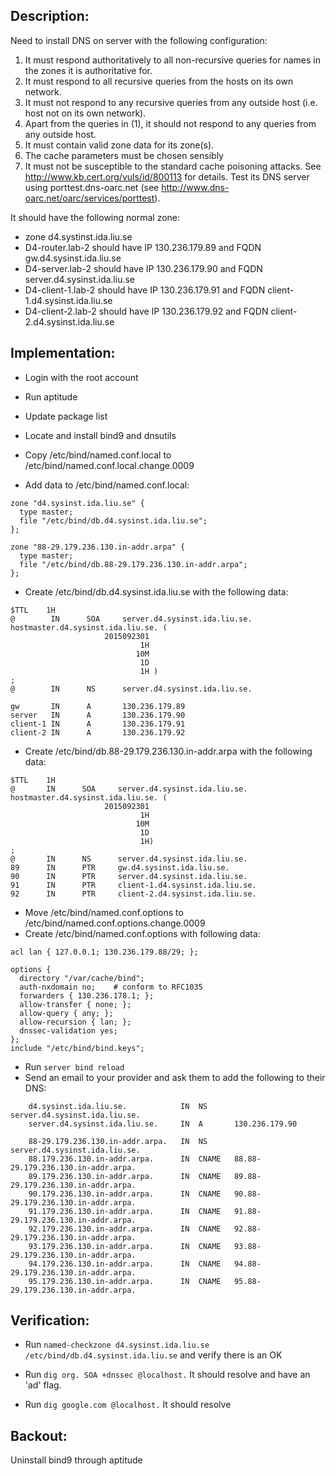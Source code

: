 ## Description:
Need to install DNS on server with the following configuration:

1. It must respond authoritatively to all non-recursive queries for names in the zones it is authoritative for.
2. It must respond to all recursive queries from the hosts on its own network.
3. It must not respond to any recursive queries from any outside host (i.e.  host not on its own network).
4. Apart from the queries in (1), it should not respond to any queries from any outside host.
5. It must contain valid zone data for its zone(s).
6. The cache parameters must be chosen sensibly
7. It must not be susceptible to the standard cache poisoning attacks. See http://www.kb.cert.org/vuls/id/800113 for details. Test its DNS server using porttest.dns-oarc.net (see http://www.dns-oarc.net/oarc/services/porttest).

It should have the following normal zone:

- zone d4.systinst.ida.liu.se
- D4-router.lab-2 should have IP 130.236.179.89 and FQDN gw.d4.sysinst.ida.liu.se
- D4-server.lab-2 should have IP 130.236.179.90 and FQDN server.d4.sysinst.ida.liu.se
- D4-client-1.lab-2 should have IP 130.236.179.91 and FQDN client-1.d4.sysinst.ida.liu.se
- D4-client-2.lab-2 should have IP 130.236.179.92 and FQDN client-2.d4.sysinst.ida.liu.se


## Implementation:
- Login with the root account
- Run aptitude
- Update package list
- Locate and install bind9 and dnsutils

- Copy /etc/bind/named.conf.local to /etc/bind/named.conf.local.change.0009
- Add data to /etc/bind/named.conf.local:

~~~
zone "d4.sysinst.ida.liu.se" {
  type master;
  file "/etc/bind/db.d4.sysinst.ida.liu.se";
};

zone "88-29.179.236.130.in-addr.arpa" {
  type master;
  file "/etc/bind/db.88-29.179.236.130.in-addr.arpa";
};
~~~

- Create /etc/bind/db.d4.sysinst.ida.liu.se with the following data:

~~~
$TTL    1H
@        IN      SOA     server.d4.sysinst.ida.liu.se.
hostmaster.d4.sysinst.ida.liu.se. (
                     2015092301
                             1H
                            10M
                             1D
                             1H )
;
@        IN      NS      server.d4.sysinst.ida.liu.se.

gw       IN      A       130.236.179.89
server   IN      A       130.236.179.90
client-1 IN      A       130.236.179.91
client-2 IN      A       130.236.179.92
~~~

- Create /etc/bind/db.88-29.179.236.130.in-addr.arpa with the following data:

~~~
$TTL    1H
@       IN      SOA     server.d4.sysinst.ida.liu.se.
hostmaster.d4.sysinst.ida.liu.se. (
                     2015092301
                             1H
                            10M
                             1D
                             1H)
;
@       IN      NS      server.d4.sysinst.ida.liu.se.
89      IN      PTR     gw.d4.sysinst.ida.liu.se.
90      IN      PTR     server.d4.sysinst.ida.liu.se.
91      IN      PTR     client-1.d4.sysinst.ida.liu.se.
92      IN      PTR     client-2.d4.sysinst.ida.liu.se.
~~~

- Move /etc/bind/named.conf.options to /etc/bind/named.conf.options.change.0009
- Create /etc/bind/named.conf.options with following data:

~~~
acl lan { 127.0.0.1; 130.236.179.88/29; };

options {
  directory "/var/cache/bind";
  auth-nxdomain no;    # conform to RFC1035
  forwarders { 130.236.178.1; };
  allow-transfer { none; };
  allow-query { any; };
  allow-recursion { lan; };
  dnssec-validation yes;
};
include "/etc/bind/bind.keys";
~~~

- Run `server bind reload`
- Send an email to your provider and ask them to add the following to their DNS:

~~~
    d4.sysinst.ida.liu.se.            IN  NS      server.d4.sysinst.ida.liu.se.
    server.d4.sysinst.ida.liu.se.     IN  A       130.236.179.90

    88-29.179.236.130.in-addr.arpa.   IN  NS      server.d4.sysinst.ida.liu.se.
    88.179.236.130.in-addr.arpa.      IN  CNAME   88.88-29.179.236.130.in-addr.arpa.
    89.179.236.130.in-addr.arpa.      IN  CNAME   89.88-29.179.236.130.in-addr.arpa.
    90.179.236.130.in-addr.arpa.      IN  CNAME   90.88-29.179.236.130.in-addr.arpa.
    91.179.236.130.in-addr.arpa.      IN  CNAME   91.88-29.179.236.130.in-addr.arpa.
    92.179.236.130.in-addr.arpa.      IN  CNAME   92.88-29.179.236.130.in-addr.arpa.
    93.179.236.130.in-addr.arpa.      IN  CNAME   93.88-29.179.236.130.in-addr.arpa.
    94.179.236.130.in-addr.arpa.      IN  CNAME   94.88-29.179.236.130.in-addr.arpa.
    95.179.236.130.in-addr.arpa.      IN  CNAME   95.88-29.179.236.130.in-addr.arpa.
~~~

## Verification:
- Run `named-checkzone d4.sysinst.ida.liu.se /etc/bind/db.d4.sysinst.ida.liu.se` and verify there is an OK

- Run `dig org. SOA +dnssec @localhost.` It should resolve and have an 'ad' flag.
- Run `dig google.com @localhost.` It should resolve

## Backout:
  Uninstall bind9 through aptitude
